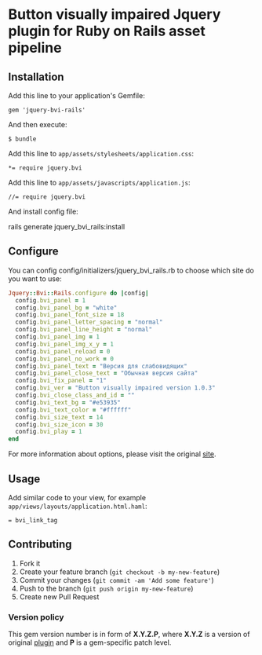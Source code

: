 Button visually impaired Jquery plugin for Ruby on Rails asset pipeline
=======================================================================


Installation
------------

Add this line to your application's Gemfile:

    gem 'jquery-bvi-rails'

And then execute:

    $ bundle

Add this line to `app/assets/stylesheets/application.css`:

    *= require jquery.bvi

Add this line to `app/assets/javascripts/application.js`:

    //= require jquery.bvi

And install config file:

rails generate jquery_bvi_rails:install


Configure
---------

You can config config/initializers/jquery_bvi_rails.rb to choose which site do you want to use:

```ruby
Jquery::Bvi::Rails.configure do |config|
  config.bvi_panel = 1
  config.bvi_panel_bg = "white"
  config.bvi_panel_font_size = 18
  config.bvi_panel_letter_spacing = "normal"
  config.bvi_panel_line_height = "normal"
  config.bvi_panel_img = 1
  config.bvi_panel_img_x_y = 1
  config.bvi_panel_reload = 0
  config.bvi_panel_no_work = 0
  config.bvi_panel_text = "Версия для слабовидящих"
  config.bvi_panel_close_text = "Обычная версия сайта"
  config.bvi_fix_panel = "1"
  config.bvi_ver = "Button visually impaired version 1.0.3"
  config.bvi_close_class_and_id = ""
  config.bvi_text_bg = "#e53935"
  config.bvi_text_color = "#ffffff"
  config.bvi_size_text = 14
  config.bvi_size_icon = 30
  config.bvi_play = 1
end
```

For more information about options, please visit the original [site].

Usage
-----

Аdd similar code to your view, for example `app/views/layouts/application.html.haml`:

```haml
= bvi_link_tag

```


Contributing
------------

1. Fork it
2. Create your feature branch (`git checkout -b my-new-feature`)
3. Commit your changes (`git commit -am 'Add some feature'`)
4. Push to the branch (`git push origin my-new-feature`)
5. Create new Pull Request

### Version policy

This gem version number is in form of **X.Y.Z.P**, where **X.Y.Z** is a version of original [plugin] and **P** is a gem-specific patch level.

[plugin]: https://github.com/gordienko/jquery-bvi-rails
[author]: https://github.com/gordienko
[site]: http://bvi.isvek.ru 
